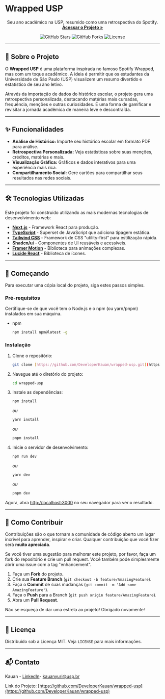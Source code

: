 # Wrapped USP 

<p align="center">
  Seu ano acadêmico na USP, resumido como uma retrospectiva do Spotify.
  <br />
  <a href="https://uspwrapped.netlify.app/"><strong>Acessar o Projeto »</strong></a>
</p>

<p align="center">
  <img src="https://img.shields.io/github/stars/DeveloperKauan/wrapped-usp?style=for-the-badge" alt="GitHub Stars">
  <img src="https://img.shields.io/github/forks/DeveloperKauan/wrapped-usp?style=for-the-badge" alt="GitHub Forks">
  <img src="https://img.shields.io/github/license/DeveloperKauan/wrapped-usp?style=for-the-badge" alt="License">
</p>

---

## 🧐 Sobre o Projeto

O **Wrapped USP** é uma plataforma inspirada no famoso Spotify Wrapped, mas com um toque acadêmico. A ideia é permitir que os estudantes da Universidade de São Paulo (USP) visualizem um resumo divertido e estatístico de seu ano letivo.

Através da importação de dados do histórico escolar, o projeto gera uma retrospectiva personalizada, destacando matérias mais cursadas, frequência, menções e outras curiosidades. É uma forma de gamificar e revisitar a jornada acadêmica de maneira leve e descontraída.

---

## ✨ Funcionalidades

* **Análise de Histórico:** Importe seu histórico escolar em formato PDF para análise.
* **Retrospectiva Personalizada:** Veja estatísticas sobre suas menções, créditos, matérias e mais.
* **Visualização Gráfica:** Gráficos e dados interativos para uma experiência mais rica.
* **Compartilhamento Social:** Gere cartões para compartilhar seus resultados nas redes sociais.

---

## 🛠️ Tecnologias Utilizadas

Este projeto foi construído utilizando as mais modernas tecnologias de desenvolvimento web:

* **[Next.js](https://nextjs.org/)** - Framework React para produção.
* **[TypeScript](https://www.typescriptlang.org/)** - Superset de JavaScript que adiciona tipagem estática.
* **[Tailwind CSS](https://tailwindcss.com/)** - Framework de CSS "utility-first" para estilização rápida.
* **[Shadcn/ui](https://ui.shadcn.com/)** - Componentes de UI reusáveis e acessíveis.
* **[Framer Motion](https://www.framer.com/motion/)** - Biblioteca para animações complexas.
* **[Lucide React](https://lucide.dev/)** - Biblioteca de ícones.

---

## 🚀 Começando

Para executar uma cópia local do projeto, siga estes passos simples.

### Pré-requisitos

Certifique-se de que você tem o Node.js e o npm (ou yarn/pnpm) instalados em sua máquina.

* npm
    ```sh
    npm install npm@latest -g
    ```

### Instalação

1.  Clone o repositório:
    ```sh
    git clone [https://github.com/DeveloperKauan/wrapped-usp.git](https://github.com/DeveloperKauan/wrapped-usp.git)
    ```
2.  Navegue até o diretório do projeto:
    ```sh
    cd wrapped-usp
    ```
3.  Instale as dependências:
    ```sh
    npm install
    ```
    _ou_
    ```sh
    yarn install
    ```
    _ou_
    ```sh
    pnpm install
    ```
4. Inicie o servidor de desenvolvimento:
    ```sh
    npm run dev
    ```
    _ou_
    ```sh
    yarn dev
    ```
    _ou_
    ```sh
    pnpm dev
    ```

Agora, abra [http://localhost:3000](http://localhost:3000) no seu navegador para ver o resultado.

---

## 🤝 Como Contribuir

Contribuições são o que tornam a comunidade de código aberto um lugar incrível para aprender, inspirar e criar. Qualquer contribuição que você fizer será **muito apreciada**.

Se você tiver uma sugestão para melhorar este projeto, por favor, faça um fork do repositório e crie um pull request. Você também pode simplesmente abrir uma issue com a tag "enhancement".

1.  Faça um **Fork** do projeto.
2.  Crie sua **Feature Branch** (`git checkout -b feature/AmazingFeature`).
3.  Faça o **Commit** de suas mudanças (`git commit -m 'Add some AmazingFeature'`).
4.  Faça o **Push** para a Branch (`git push origin feature/AmazingFeature`).
5.  Abra um **Pull Request**.

Não se esqueça de dar uma estrela ao projeto! Obrigado novamente!

---

## 📝 Licença

Distribuído sob a Licença MIT. Veja `LICENSE` para mais informações.

---

## 📬 Contato

Kauan -  [LinkedIn](https://www.linkedin.com/in/kauan-souza-ab9264307/)- kauanyuri@usp.br

Link do Projeto: [https://github.com/DeveloperKauan/wrapped-usp](https://github.com/DeveloperKauan/wrapped-usp)
